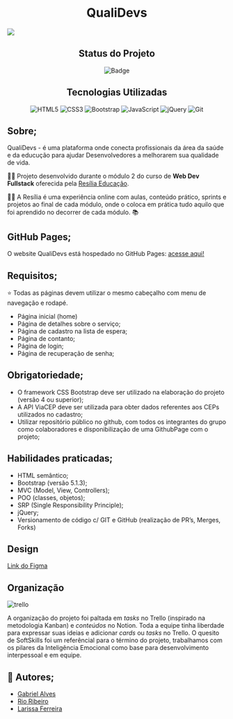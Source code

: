 <h1 align="center">QualiDevs</h1>

<img src="https://i.imgur.com/pybpFL7.png"/>
<br>

<div id="inicio" align=center>
<h2><strong>Status do Projeto</strong></h2>

  ![Badge](https://img.shields.io/website?down_message=em%20andamento&label=STATUS&style=for-the-badge&up_message=conclu%C3%ADdo&url=https%3A%2F%2Fytallobruno.github.io%2FProjetoFinalModulo2%2F)


</div> 


<h2 align="center"><strong>Tecnologias Utilizadas</strong></h2>

<div align="center">

![HTML5](https://img.shields.io/badge/html5-%23E34F26.svg?style=for-the-badge&logo=html5&logoColor=white)
![CSS3](https://img.shields.io/badge/css3-%231572B6.svg?style=for-the-badge&logo=css3&logoColor=white)
![Bootstrap](https://img.shields.io/badge/bootstrap-%23563D7C.svg?style=for-the-badge&logo=bootstrap&logoColor=white)
![JavaScript](https://img.shields.io/badge/javascript-%23323330.svg?style=for-the-badge&logo=javascript&logoColor=%23F7DF1E)
![jQuery](https://img.shields.io/badge/jquery-%230769AD.svg?style=for-the-badge&logo=jquery&logoColor=white)
![Git](https://img.shields.io/badge/git-%23F05033.svg?style=for-the-badge&logo=git&logoColor=white)

</div>

## **Sobre;** <br>

QualiDevs - é uma plataforma onde conecta profissionais da área da saúde e da educução para ajudar Desenvolvedores a melhorarem sua qualidade de vida.

👩‍💻 Projeto desenvolvido durante o módulo 2 do curso de  **Web Dev Fullstack** oferecida pela [Resília Educação](https://www.resilia.com.br/). 

👩‍🏫 A Resília é uma experiência online com aulas, conteúdo prático, sprints e projetos ao final de cada módulo, onde o coloca em prática tudo aquilo que foi aprendido no decorrer de cada módulo. 📚<br>


## **GitHub Pages;** 

O website QualiDevs está hospedado no GitHub Pages: [acesse aqui!](https://gabrielalvesfs.github.io/QualiDevs)

## **Requisitos;**

⭐ Todas as páginas devem utilizar o mesmo cabeçalho com menu de navegação e rodapé.

- Página inicial (home)
- Página de detalhes sobre o serviço; 
- Página de cadastro na lista de espera; 
- Página de contanto; 
- Página de login; 
- Página de recuperação de senha; 

## **Obrigatoriedade;** 
- O framework CSS Bootstrap deve ser utilizado na elaboração do projeto (versão
4 ou superior);
- A API ViaCEP deve ser utilizada para obter dados referentes aos CEPs utilizados
no cadastro;
- Utilizar repositório público no github, com todos os integrantes do grupo como
colaboradores e disponibilização de uma GithubPage com o projeto;


## **Habilidades praticadas;**
- HTML semântico;
- Bootstrap (versão 5.1.3);
- MVC (Model, View, Controllers);
- POO (classes, objetos);
- SRP (Single Responsibility Principle);
- jQuery;
- Versionamento de código c/ GIT e GitHub (realização de PR’s, Merges, Forks)


## **Design**

<a href="https://www.figma.com/file/PF4MNmeRzbwGNS6IJLrcvS/QualiDevs?"> Link do Figma</a>

<h2><strong>Organização</strong></h2>

![trello](https://img.shields.io/badge/Trello-0052CC?style=for-the-badge&logo=trello&logoColor=white)
</div>

A organização do projeto foi paltada em *tasks* no Trello (inspirado na metodologia Kanban) e *conteúdos* no Notion. Toda a equipe tinha liberdade para expressar suas ideias e adicionar *cards* ou *tasks* no Trello. O quesito de SoftSkills foi um referêncial para o término do projeto, trabalhamos com os pilares da Inteligência Emocional como base para desenvolvimento interpessoal e em equipe. 

## **💌 Autores**; 

- [Gabriel Alves](https://github.com/GabrielAlvesFS)
- [Rio Ribeiro](https://github.com/rioribeirods)
- [Larissa Ferreira](https://github.com/Lari-Ferreira)

